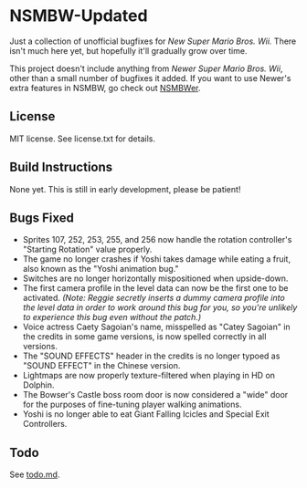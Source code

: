 # NSMBW-Updated

Just a collection of unofficial bugfixes for *New Super Mario Bros. Wii.* There isn't much here yet, but hopefully it'll gradually grow over time.

This project doesn't include anything from *Newer Super Mario Bros. Wii*, other than a small number of bugfixes it added. If you want to use Newer's extra features in NSMBW, go check out [NSMBWer](https://github.com/Danster64/NSMBWer).


## License

MIT license. See license.txt for details.


## Build Instructions

None yet. This is still in early development, please be patient!


## Bugs Fixed

* Sprites 107, 252, 253, 255, and 256 now handle the rotation controller's "Starting Rotation" value properly.
* The game no longer crashes if Yoshi takes damage while eating a fruit, also known as the "Yoshi animation bug."
* Switches are no longer horizontally mispositioned when upside-down.
* The first camera profile in the level data can now be the first one to be activated. *(Note: Reggie secretly inserts a dummy camera profile into the level data in order to work around this bug for you, so you're unlikely to experience this bug even without the patch.)*
* Voice actress Caety Sagoian's name, misspelled as "Catey Sagoian" in the credits in some game versions, is now spelled correctly in all versions.
* The "SOUND EFFECTS" header in the credits is no longer typoed as "SOUND EFFECT" in the Chinese version.
* Lightmaps are now properly texture-filtered when playing in HD on Dolphin.
* The Bowser's Castle boss room door is now considered a "wide" door for the purposes of fine-tuning player walking animations.
* Yoshi is no longer able to eat Giant Falling Icicles and Special Exit Controllers.


## Todo

See [todo.md](todo.md).
